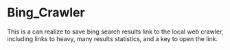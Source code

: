 # Bing_Crawler
This is a can realize to save bing search results link to the local web crawler, including links to heavy, many results statistics, and a key to open the link.

